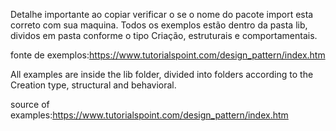 
Detalhe importante ao copiar verificar o se o nome do pacote import esta correto com sua maquina. 
Todos os exemplos estão dentro da pasta lib, dividos em pasta conforme o tipo Criação, estruturais e comportamentais.

fonte de exemplos:https://www.tutorialspoint.com/design_pattern/index.htm


All examples are inside the lib folder, divided into folders according to the Creation type, structural and behavioral.

source of examples:https://www.tutorialspoint.com/design_pattern/index.htm

